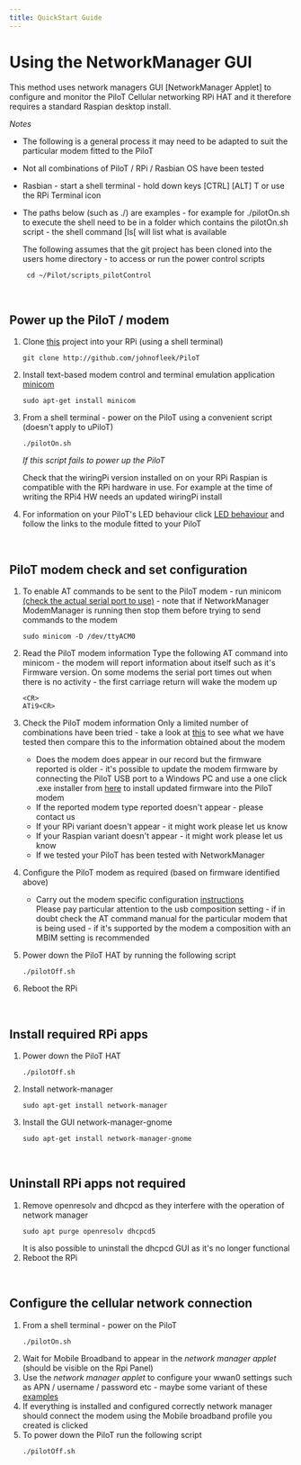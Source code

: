 ```yaml
---
title: QuickStart Guide
---
```


# Using the NetworkManager GUI

This method uses network managers GUI [NetworkManager Applet] to configure and monitor the PiloT
Cellular networking RPi HAT and it therefore requires a standard Raspian desktop install.

*Notes*  

* The following is a general process it may need to be adapted to suit the particular modem
  fitted to the PiloT
* Not all combinations of PiloT / RPi / Rasbian OS have been tested  
* Rasbian - start a shell terminal - hold down keys [CTRL] [ALT] T or use the RPi Terminal icon
* The paths below (such as ./) are examples - for example for ./pilotOn.sh to execute the shell
  need to be in a folder which contains the pilotOn.sh script - the shell command \[ls\[ will list
  what is available

  The following assumes that the git project has been cloned into the users home directory -
   to access or run the power control scripts
 
   ```
    cd ~/Pilot/scripts_pilotControl
   ```

<BR>


## Power up the PiloT / modem  
1. Clone [this](./git.md#checkout) project into your RPi (using a shell terminal)
   ```
   git clone http://github.com/johnofleek/PiloT
   ```
1. Install text-based modem control and terminal emulation  application [minicom](./instructions_howToInstall_gpioAndNetworkManager.md#install-minicom)
   ```
   sudo apt-get install minicom
   ```
1. From a shell terminal - power on the PiloT using a convenient script (doesn't apply to uPiloT)
   ```
   ./pilotOn.sh
   
   ```
   *If this script fails to power up the PiloT*  
   
   Check that the wiringPi version installed on on your RPi Raspian is compatible with the RPi hardware
   in use. For example at the time of writing the RPi4 HW needs an updated wiringPi install  

1. For information on your PiloT's LED behaviour click [LED behaviour](./instructions_modemConfiguration.md)
   and follow the links to the module fitted to your PiloT 
<BR>

## PiloT modem check and set configuration  
1. To enable AT commands to be sent to the PiloT modem - run minicom [(check the actual serial port to use)](test_configurationRecords.md) - note that if NetworkManager ModemManager is running then stop them before
trying to send commands to the modem
   ```
   sudo minicom -D /dev/ttyACM0
   ```
1. Read the PiloT modem information
   Type the following AT command into minicom - the modem will report information about itself such as it's Firmware version.
   On some modems the serial port times out when there is no activity - the first carriage return will wake the modem up
   ```
   <CR>
   ATi9<CR>
   ```
1. Check the PiloT modem information
   Only a limited number of combinations have been tried - take a look at [this](test_configurationRecords.md)
   to see what we have tested then compare this to the information obtained about the modem
    * Does the modem does appear in our record but the firmware reported is older - it's possible to  update
      the modem firmware by connecting the PiloT USB port to a Windows PC and use a one click .exe installer from
      [here](https://source.sierrawireless.com/) to install updated firmware into the PiloT modem  
    * If the reported modem type reported doesn't appear - please contact us
    * If your RPi variant doesn't appear - it might work please let us know
    * If your Raspian variant doesn't appear - it might work please let us know
    * If we tested your PiloT has been tested with NetworkManager
    
1. Configure the PiloT modem as required (based on firmware identified above)
   * Carry out the modem specific configuration [instructions](instructions_modemConfiguration.md)  
     Please pay particular attention to the usb composition setting - if in doubt check the 
     AT command manual for the particular modem that is being used - if it's supported by the modem
     a composition with an MBIM setting is recommended

1. Power down the PiloT HAT by running the following script  
   ```
   ./pilotOff.sh
   ```
1. Reboot the RPi
<BR>

## Install required RPi apps  

1. Power down the PiloT HAT
   ```
   ./pilotOff.sh
   ```
1. Install network-manager
   ```
   sudo apt-get install network-manager
   ```

1. Install the GUI network-manager-gnome
   ```
   sudo apt-get install network-manager-gnome
   ```
<BR>

## Uninstall RPi apps not required

1. Remove openresolv and dhcpcd as they interfere with the operation of network manager
   ```
   sudo apt purge openresolv dhcpcd5
   ```
   It is also possible to uninstall the dhcpcd GUI as it's no longer functional
1. Reboot the RPi
<BR>

  
## Configure the cellular network connection  
1. From a shell terminal - power on the PiloT
   ```
   ./pilotOn.sh
   ```
1. Wait for Mobile Broadband to appear in the *network manager applet* (should be visible on the Rpi Panel)
1. Use the *network manager applet*  to configure 
your wwan0 settings such as APN / username / password etc - maybe some variant of these [examples](./simUse_info.md)
1. If everything is installed and configured correctly network manager should 
 connect the modem using the Mobile broadband profile you created is clicked
1. To power down the PiloT run the following script
   ```
   ./pilotOff.sh
   ```
